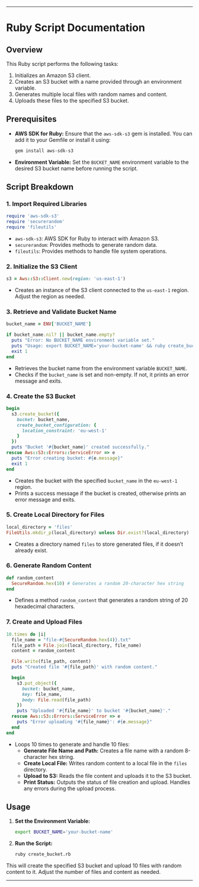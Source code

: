 
---

# Ruby Script Documentation

## Overview

This Ruby script performs the following tasks:
1. Initializes an Amazon S3 client.
2. Creates an S3 bucket with a name provided through an environment variable.
3. Generates multiple local files with random names and content.
4. Uploads these files to the specified S3 bucket.

## Prerequisites

- **AWS SDK for Ruby:** Ensure that the `aws-sdk-s3` gem is installed. You can add it to your Gemfile or install it using:
  ```bash
  gem install aws-sdk-s3
  ```

- **Environment Variable:** Set the `BUCKET_NAME` environment variable to the desired S3 bucket name before running the script.

## Script Breakdown

### 1. Import Required Libraries

```ruby
require 'aws-sdk-s3'
require 'securerandom'
require 'fileutils'
```
- `aws-sdk-s3`: AWS SDK for Ruby to interact with Amazon S3.
- `securerandom`: Provides methods to generate random data.
- `fileutils`: Provides methods to handle file system operations.

### 2. Initialize the S3 Client

```ruby
s3 = Aws::S3::Client.new(region: 'us-east-1')
```
- Creates an instance of the S3 client connected to the `us-east-1` region. Adjust the region as needed.

### 3. Retrieve and Validate Bucket Name

```ruby
bucket_name = ENV['BUCKET_NAME']

if bucket_name.nil? || bucket_name.empty?
  puts "Error: No BUCKET_NAME environment variable set."
  puts "Usage: export BUCKET_NAME='your-bucket-name' && ruby create_bucket.rb"
  exit 1
end
```
- Retrieves the bucket name from the environment variable `BUCKET_NAME`.
- Checks if the `bucket_name` is set and non-empty. If not, it prints an error message and exits.

### 4. Create the S3 Bucket

```ruby
begin
  s3.create_bucket({
    bucket: bucket_name,
    create_bucket_configuration: {
      location_constraint: 'eu-west-1'
    }
  })
  puts "Bucket '#{bucket_name}' created successfully."
rescue Aws::S3::Errors::ServiceError => e
  puts "Error creating bucket: #{e.message}"
  exit 1
end
```
- Creates the bucket with the specified `bucket_name` in the `eu-west-1` region.
- Prints a success message if the bucket is created, otherwise prints an error message and exits.

### 5. Create Local Directory for Files

```ruby
local_directory = 'files'
FileUtils.mkdir_p(local_directory) unless Dir.exist?(local_directory)
```
- Creates a directory named `files` to store generated files, if it doesn’t already exist.

### 6. Generate Random Content

```ruby
def random_content
  SecureRandom.hex(10) # Generates a random 20-character hex string
end
```
- Defines a method `random_content` that generates a random string of 20 hexadecimal characters.

### 7. Create and Upload Files

```ruby
10.times do |i|
  file_name = "file-#{SecureRandom.hex(4)}.txt"
  file_path = File.join(local_directory, file_name)
  content = random_content

  File.write(file_path, content)
  puts "Created file '#{file_path}' with random content."

  begin
    s3.put_object({
      bucket: bucket_name,
      key: file_name,
      body: File.read(file_path)
    })
    puts "Uploaded '#{file_name}' to bucket '#{bucket_name}'."
  rescue Aws::S3::Errors::ServiceError => e
    puts "Error uploading '#{file_name}': #{e.message}"
  end
end
```
- Loops 10 times to generate and handle 10 files:
  - **Generate File Name and Path:** Creates a file name with a random 8-character hex string.
  - **Create Local File:** Writes random content to a local file in the `files` directory.
  - **Upload to S3:** Reads the file content and uploads it to the S3 bucket.
  - **Print Status:** Outputs the status of file creation and upload. Handles any errors during the upload process.

## Usage

1. **Set the Environment Variable:**

   ```bash
   export BUCKET_NAME='your-bucket-name'
   ```

2. **Run the Script:**

   ```bash
   ruby create_bucket.rb
   ```

This will create the specified S3 bucket and upload 10 files with random content to it. Adjust the number of files and content as needed.

---